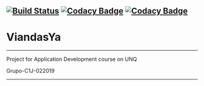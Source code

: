 [![Build Status](https://travis-ci.org/TheCask/Grupo-C1J-022019.svg?branch=master)](https://travis-ci.org/TheCask/Grupo-C1J-022019)
[![Codacy Badge](https://api.codacy.com/project/badge/Grade/842e955f6c7c4f93b65ff3664c0262ba)](https://www.codacy.com/manual/TheCask/Grupo-C1J-022019?utm_source=github.com&amp;utm_medium=referral&amp;utm_content=TheCask/Grupo-C1J-022019&amp;utm_campaign=Badge_Grade)
[![Codacy Badge](https://api.codacy.com/project/badge/Coverage/842e955f6c7c4f93b65ff3664c0262ba)](https://www.codacy.com/manual/TheCask/Grupo-C1J-022019?utm_source=github.com&utm_medium=referral&utm_content=TheCask/Grupo-C1J-022019&utm_campaign=Badge_Coverage)
---
# ViandasYa
___
Project for Application Development course on UNQ

Grupo-C1J-022019

---





